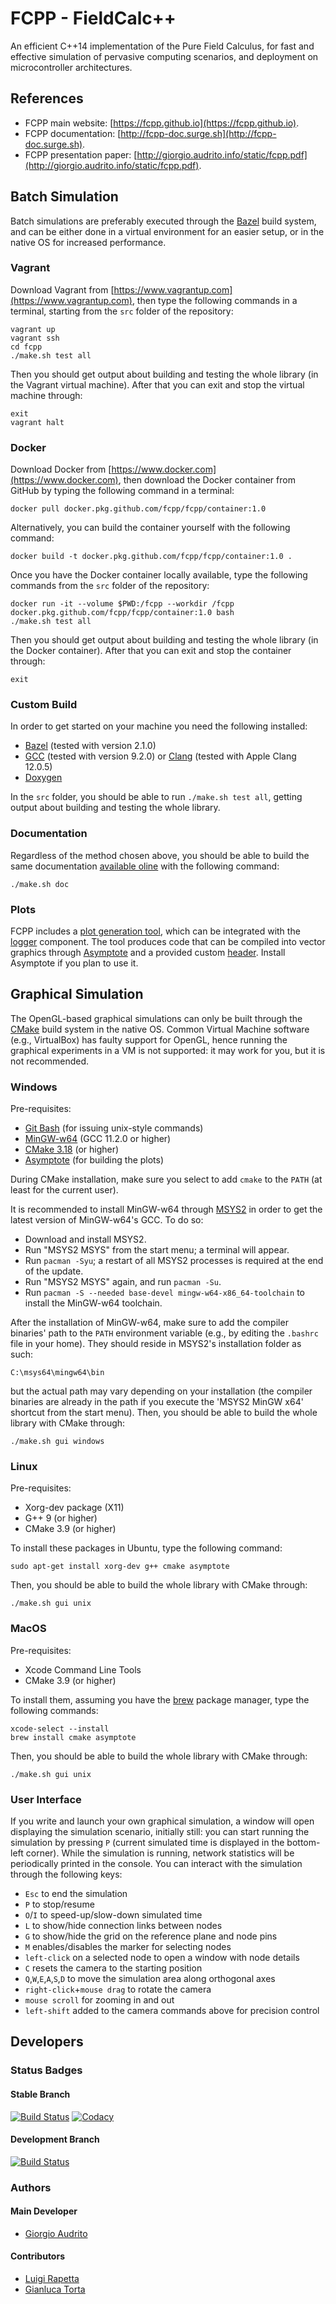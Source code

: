 # FCPP - FieldCalc++

An efficient C++14 implementation of the Pure Field Calculus, for fast and effective simulation of pervasive computing scenarios, and deployment on microcontroller architectures.

## References

- FCPP main website: [https://fcpp.github.io](https://fcpp.github.io).
- FCPP documentation: [http://fcpp-doc.surge.sh](http://fcpp-doc.surge.sh).
- FCPP presentation paper: [http://giorgio.audrito.info/static/fcpp.pdf](http://giorgio.audrito.info/static/fcpp.pdf).


## Batch Simulation

Batch simulations are preferably executed through the [Bazel](https://bazel.build) build system, and can be either done in a virtual environment for an easier setup, or in the native OS for increased performance.

### Vagrant

Download Vagrant from [https://www.vagrantup.com](https://www.vagrantup.com), then type the following commands in a terminal, starting from the `src` folder of the repository:
```
vagrant up
vagrant ssh
cd fcpp
./make.sh test all
```
Then you should get output about building and testing the whole library (in the Vagrant virtual machine). After that you can exit and stop the virtual machine through:
```
exit
vagrant halt
```

### Docker

Download Docker from [https://www.docker.com](https://www.docker.com), then download the Docker container from GitHub by typing the following command in a terminal:
```
docker pull docker.pkg.github.com/fcpp/fcpp/container:1.0
```
Alternatively, you can build the container yourself with the following command:
```
docker build -t docker.pkg.github.com/fcpp/fcpp/container:1.0 .
```
Once you have the Docker container locally available, type the following commands from the `src` folder of the repository:
```
docker run -it --volume $PWD:/fcpp --workdir /fcpp docker.pkg.github.com/fcpp/fcpp/container:1.0 bash
./make.sh test all
```
Then you should get output about building and testing the whole library (in the Docker container). After that you can exit and stop the container through:
```
exit
```

### Custom Build

In order to get started on your machine you need the following installed:

- [Bazel](https://bazel.build) (tested with version 2.1.0)
- [GCC](https://gcc.gnu.org) (tested with version 9.2.0) or [Clang](https://clang.llvm.org) (tested with Apple Clang 12.0.5)
- [Doxygen](http://www.doxygen.nl)

In the `src` folder, you should be able to run `./make.sh test all`, getting output about building and testing the whole library.

### Documentation

Regardless of the method chosen above, you should be able to build the same documentation [available oline](http://fcpp-doc.surge.sh) with the following command:
```
./make.sh doc
```

### Plots

FCPP includes a [plot generation tool](http://fcpp-doc.surge.sh/plot_8hpp.html), which can be integrated with the [logger](http://fcpp-doc.surge.sh/structfcpp_1_1component_1_1logger.html) component. The tool produces code that can be compiled into vector graphics through [Asymptote](http://asymptote.sourceforge.io) and a provided custom [header](https://github.com/fcpp/fcpp/blob/master/src/extras/plotter/plot.asy). Install Asymptote if you plan to use it.


## Graphical Simulation

The OpenGL-based graphical simulations can only be built through the [CMake](https://cmake.org) build system in the native OS. Common Virtual Machine software (e.g., VirtualBox) has faulty support for OpenGL, hence running the graphical experiments in a VM is not supported: it may work for you, but it is not recommended.

### Windows

Pre-requisites:
- [Git Bash](https://gitforwindows.org) (for issuing unix-style commands)
- [MinGW-w64](http://mingw-w64.org) (GCC 11.2.0 or higher)
- [CMake 3.18](https://cmake.org) (or higher)
- [Asymptote](http://asymptote.sourceforge.io) (for building the plots)

During CMake installation, make sure you select to add `cmake` to the `PATH` (at least for the current user).

It is recommended to install MinGW-w64 through [MSYS2](https://www.msys2.org/) in order to get the latest version of MinGW-w64's GCC. To do so:
- Download and install MSYS2.
- Run "MSYS2 MSYS" from the start menu; a terminal will appear.
- Run `pacman -Syu`; a restart of all MSYS2 processes is required at the end of the update.
- Run "MSYS2 MSYS" again, and run `pacman -Su`.
- Run `pacman -S --needed base-devel mingw-w64-x86_64-toolchain` to install the MinGW-w64 toolchain.

After the installation of MinGW-w64, make sure to add the compiler binaries' path to the `PATH` environment variable (e.g., by editing the `.bashrc` file in your home). They should reside in MSYS2's installation folder as such:
```
C:\msys64\mingw64\bin
```
but the actual path may vary depending on your installation (the compiler binaries are already in the path if you execute the 'MSYS2 MinGW x64' shortcut from the start menu). Then, you should be able to build the whole library with CMake through:
```
./make.sh gui windows
```

### Linux

Pre-requisites:
- Xorg-dev package (X11)
- G++ 9 (or higher)
- CMake 3.9 (or higher)

To install these packages in Ubuntu, type the following command:
```
sudo apt-get install xorg-dev g++ cmake asymptote
```
Then, you should be able to build the whole library with CMake through:
```
./make.sh gui unix
```

### MacOS

Pre-requisites:
- Xcode Command Line Tools
- CMake 3.9 (or higher)

To install them, assuming you have the [brew](https://brew.sh) package manager, type the following commands:
```
xcode-select --install
brew install cmake asymptote
```
Then, you should be able to build the whole library with CMake through:
```
./make.sh gui unix
```

### User Interface

If you write and launch your own graphical simulation, a window will open displaying the simulation scenario, initially still: you can start running the simulation by pressing `P` (current simulated time is displayed in the bottom-left corner). While the simulation is running, network statistics will be periodically printed in the console. You can interact with the simulation through the following keys:
- `Esc` to end the simulation
- `P` to stop/resume
- `O`/`I` to speed-up/slow-down simulated time
- `L` to show/hide connection links between nodes
- `G` to show/hide the grid on the reference plane and node pins
- `M` enables/disables the marker for selecting nodes
- `left-click` on a selected node to open a window with node details
- `C` resets the camera to the starting position
- `Q`,`W`,`E`,`A`,`S`,`D` to move the simulation area along orthogonal axes
- `right-click`+`mouse drag` to rotate the camera
- `mouse scroll` for zooming in and out
- `left-shift` added to the camera commands above for precision control


## Developers

### Status Badges

#### Stable Branch
[![Build Status](https://github.com/fcpp/fcpp/actions/workflows/main.yml/badge.svg?branch=master)](https://github.com/fcpp/fcpp/actions?query=branch%3Amaster)
[![Codacy](https://api.codacy.com/project/badge/Grade/90634407d674499cb62da7d7d74e8b42)](https://app.codacy.com/gh/fcpp/fcpp?utm_source=github.com&utm_medium=referral&utm_content=fcpp/fcpp&utm_campaign=Badge_Grade_Dashboard)

#### Development Branch
[![Build Status](https://github.com/fcpp/fcpp/actions/workflows/main.yml/badge.svg?branch=dev)](https://github.com/fcpp/fcpp/actions?query=branch%3Adev)

### Authors

#### Main Developer

- [Giorgio Audrito](http://giorgio.audrito.info/#!/research)

#### Contributors

- [Luigi Rapetta](https://github.com/rapfamily4)
- [Gianluca Torta](http://www.di.unito.it/~torta)
